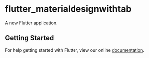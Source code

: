 # flutter_materialdesignwithtab

A new Flutter application.

## Getting Started

For help getting started with Flutter, view our online
[documentation](https://flutter.io/).
